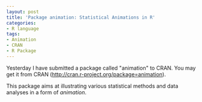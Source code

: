 ```yaml
---
layout: post
title: 'Package animation: Statistical Animations in R'
categories:
- R language
tags:
- Animation
- CRAN
- R Package
---
```


Yesterday I have submitted a package called "animation" to CRAN. You may get it from CRAN (<http://cran.r-project.org/package=animation>).

This package aims at illustrating various statistical methods and data analyses in a form of _animation_.
